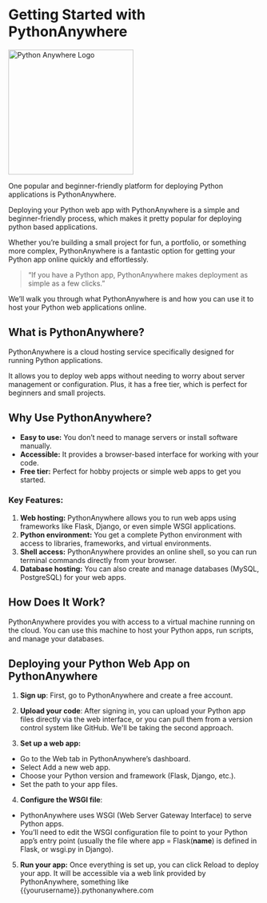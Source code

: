 # Getting Started with PythonAnywhere

<img src="../../assets/pythonanywhere.jpeg" alt="Python Anywhere Logo" height="250"/> <br />

One popular and beginner-friendly platform for deploying Python applications is PythonAnywhere.

Deploying your Python web app with PythonAnywhere is a simple and beginner-friendly process, which makes it pretty popular for deploying python based applications.

Whether you’re building a small project for fun, a portfolio, or something more complex, PythonAnywhere is a fantastic option for getting your Python app online quickly and effortlessly.

> “If you have a Python app, PythonAnywhere makes deployment as simple as a few clicks.”

We’ll walk you through what PythonAnywhere is and how you can use it to host your Python web applications online.

## What is PythonAnywhere?

PythonAnywhere is a cloud hosting service specifically designed for running Python applications.

It allows you to deploy web apps without needing to worry about server management or configuration. Plus, it has a free tier, which is perfect for beginners and small projects.

## Why Use PythonAnywhere?

* **Easy to use:** You don’t need to manage servers or install software manually.
* **Accessible:** It provides a browser-based interface for working with your code.
* **Free tier:** Perfect for hobby projects or simple web apps to get you started.

### Key Features:
1. **Web hosting:** PythonAnywhere allows you to run web apps using frameworks like Flask, Django, or even simple WSGI applications.
2. **Python environment:** You get a complete Python environment with access to libraries, frameworks, and virtual environments.
3. **Shell access:** PythonAnywhere provides an online shell, so you can run terminal commands directly from your browser.
4. **Database hosting:** You can also create and manage databases (MySQL, PostgreSQL) for your web apps.


## How Does It Work?

PythonAnywhere provides you with access to a virtual machine running on the cloud. You can use this machine to host your Python apps, run scripts, and manage your databases.

## Deploying your Python Web App on PythonAnywhere

1. **Sign up**: First, go to PythonAnywhere and create a free account.

2. **Upload your code**: After signing in, you can upload your Python app files directly via the web interface, or you can pull them from a version control system like GitHub. We'll be taking the second approach.

3. **Set up a web app:**
* Go to the Web tab in PythonAnywhere’s dashboard.
* Select Add a new web app.
* Choose your Python version and framework (Flask, Django, etc.).
* Set the path to your app files.

4. **Configure the WSGI file**:
* PythonAnywhere uses WSGI (Web Server Gateway Interface) to serve Python apps.
* You’ll need to edit the WSGI configuration file to point to your Python app’s entry point (usually the file where app = Flask(__name__) is defined in Flask, or wsgi.py in Django).

5. **Run your app:** Once everything is set up, you can click Reload to deploy your app. It will be accessible via a web link provided by PythonAnywhere, something like {{yourusername}}.pythonanywhere.com